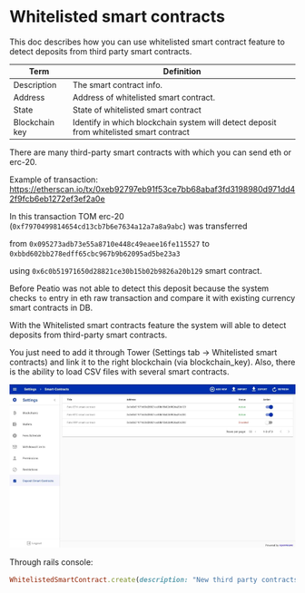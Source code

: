 # Whitelisted smart contracts

This doc describes how you can use whitelisted smart contract feature to detect deposits from third party smart contracts.

| Term               | Definition                                                   |
| ------------------ | ------------------------------------------------------------ |
| Description        | The smart contract info.                                     |
| Address            | Address of whitelisted smart contract.                       |
| State              | State of whitelisted smart contract                          |
| Blockchain key     | Identify in which blockchain system will detect deposit from whitelisted smart contract |

There are many third-party smart contracts with which you can send eth or erc-20.

Example of transaction: https://etherscan.io/tx/0xeb92797eb91f53ce7bb68abaf3fd3198980d971dd42f9fcb6eb1272ef3ef2a0e

In this transaction TOM erc-20 (`0xf7970499814654cd13cb7b6e7634a12a7a8a9abc`) was transferred

from `0x095273adb73e55a8710e448c49eaee16fe115527`
to `0xbbd602bb278edff65cbc967b9b62095ad5be23a3`

using `0x6c0b51971650d28821ce30b15b02b9826a20b129` smart contract.

Before Peatio was not able to detect this deposit because the system checks `to` entry in eth raw transaction and
compare it with existing currency smart contracts in DB.

With the Whitelisted smart contracts feature the system will able to detect deposits from third-party smart contracts.

You just need to add it through Tower (Settings tab -> Whitelisted smart contracts) and link it to the right blockchain (via blockchain_key). Also, there is the ability to load CSV files with several smart contracts.

![image](images/peatio/tower_whitelisted_contracts.png)

Through rails console:

```ruby
WhitelistedSmartContract.create(description: "New third party contracts", address: "0x6c0b51971650d28821ce30b15b02b9826a20b129", state: "active", blockchain_key: "eth-mainet")
```